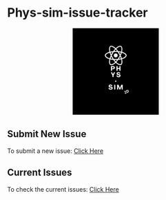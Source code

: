 # Phys-sim-issue-tracker

<p align="center"><img src="https://github.com/moxi-u7/Phys-sim-issue-tracker/blob/abfb52d4a3285896706aeef7d6c9aedf60ce4f9f/PH%20YS%20SIM_20241124_040957_0000.png" alt="logo" height="200px" /></p>

## Submit New Issue

To submit a new issue: [Click Here](https://github.com/moxi-u7/Phys-sim-issue-tracker/issues/new/choose)

## Current Issues

To check the current issues: [Click Here](https://github.com/moxi-u7/Phys-sim-issue-tracker/issues)
